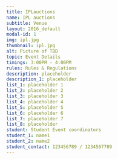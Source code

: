 ```yaml
---
title: IPLauctions
name: IPL auctions
subtitle: Venue
layout: 2016_default
modal-id: 1
img: ipl.jpg
thumbnail: ipl.jpg
alt: Picture of TBD
topic: Event Details
timings: 3:00PM - 4:00PM
rules: Rules & Regulations
description: placeholder                                                                                  
description_1: placeholder                                               
list_1: placeholder 1             
list_2: placeholder 2                                                                
list_3: placeholder 3                                                                        
list_4: placeholder 4                                                                                
list_5: placeholder 5                                                                                                                  
list_6: placeholder 6                                              
list_7: placeholder 7                                                             
list_8: placeholder                                      
student: Student Event coordinators
student_1: name1             
student_2: name2          
student_contact: 123456789 / 1234567789
---
```



